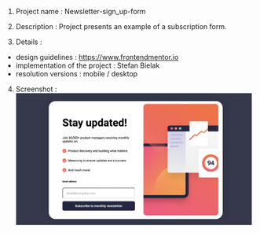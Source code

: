1. Project name : Newsletter-sign_up-form

2. Description : 
Project presents an example of a subscription form.

3. Details : 
 - design guidelines : https://www.frontendmentor.io
 - implementation of the project : Stefan Bielak
 - resolution versions : mobile / desktop

4. Screenshot : 
![Screenshot](./screenshot.png)